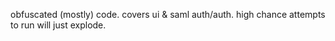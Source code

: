obfuscated (mostly) code. covers ui & saml auth/auth. high chance attempts to run will just explode. 
